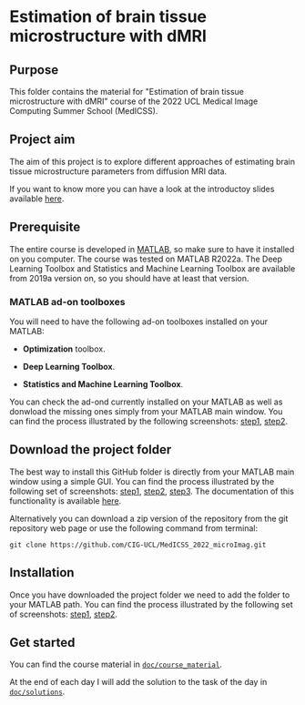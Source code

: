 # Estimation of brain tissue microstructure with dMRI

## Purpose

This folder contains the material for "Estimation of brain tissue microstructure with dMRI" course of the 2022 UCL Medical Image Computing Summer School (MedICSS).

## Project aim

The aim of this project is to explore different approaches of estimating brain tissue microstructure parameters from diffusion MRI data.

If you want to know more you can have a look at the introductoy slides available [here](doc/projectDescription/MedICSS_microImg_projectPresentation.pptx).

## Prerequisite

The entire course is developed in [MATLAB](https://uk.mathworks.com/products/matlab.html), so make sure to have it installed on you computer.
The course was tested on MATLAB R2022a. The Deep Learning Toolbox and Statistics and Machine Learning Toolbox are available from 2019a version on, so you should have at least that version.

### MATLAB ad-on toolboxes

You will need to have the following ad-on toolboxes installed on your MATLAB:

* **Optimization** toolbox.

* **Deep Learning Toolbox**.

* **Statistics and Machine Learning Toolbox**.

You can check the ad-ond currently installed on your MATLAB as well as donwload the missing ones simply from your MATLAB main window. You can find the process illustrated by the following screenshots: [step1](figs/prereq/addons1.png), [step2](figs/prereq/addons2.png).

<!---
### MATLAB toolboxes

You will also need to Download the following toolboxes:

* The [NODDI MATLAB toolbox](http://mig.cs.ucl.ac.uk/index.php?n=Download.NODDI).

* The [NIfTI Matlab library](https://github.com/NIFTI-Imaging/nifti_matlab).

* The [NifTI Matlab tools](https://uk.mathworks.com/matlabcentral/fileexchange/8797-tools-for-nifti-and-analyze-image).

After the download you should keep track of the path to the folder where they are located.

Suggestion: creat a folder
--->

## Download the project folder

The best way to install this GitHub folder is directly from your MATLAB main window using a simple GUI.  You can find the process illustrated by the following set of screenshots: [step1](figs/download/gitdownload1.png), [step2](figs/download/gitdownload2.png), [step3](figs/download/gitdownload3.png). The documentation of this functionality is available [here](https://it.mathworks.com/help/simulink/ug/clone-git-repository.html).

Alternatively you can download a zip version of the repository from the git repository web page or use the following command from terminal:

```
git clone https://github.com/CIG-UCL/MedICSS_2022_microImag.git
```

## Installation

Once you have downloaded the project folder we need to add the folder to your MATLAB path. You can find the process illustrated by the following set of screenshots: [step1](figs/installation/addpath1.png), [step2](figs/installation/addpath2.png).

<!---
## Download the example data set

The data set is available for download as a [compressed zip archive](https://www.nitrc.org/frs/download.php/11758/NODDI_example_dataset.zip).

You should unzip the folder and move it to the clone of the current git repository you downloaded on your computer.

If you are on mac or linux the set of commands from terminal should look something like the following:

```
cd ~/Downloads
unzip NODDI_example_dataset.zip
mv NODDI_example_dataset/ <path_to_project_folder>/MedICSS_2022_microImag/
rm NODDI_example_dataset.zip
```
--->

## Get started

You can find the course material in [`doc/course_material`](doc/course_material).

At the end of each day I will add the solution to the task of the day in [`doc/solutions`](doc/solutions).
